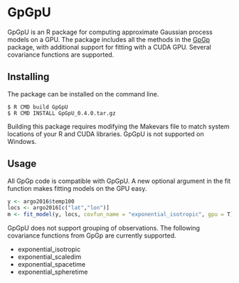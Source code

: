# GpGpU

GpGpU is an R package for computing approximate Gaussian process models on a GPU. The package includes all the methods in the [GpGp](https://cran.r-project.org/web/packages/GpGp/index.html) package, with additional support for fitting with a CUDA GPU. Several covariance functions are supported.

## Installing

The package can be installed on the command line.

```Shell
$ R CMD build GpGpU
$ R CMD INSTALL GpGpU_0.4.0.tar.gz
```

Building this package requires modifying the Makevars file to match system locations of your R and CUDA libraries. GpGpU is not supported on Windows.

## Usage

All GpGp code is compatible with GpGpU. A new optional argument in the fit function makes fitting models on the GPU easy.

```R
y <- argo2016$temp100
locs <- argo2016[c("lat","lon")]
m <- fit_model(y, locs, covfun_name = "exponential_isotropic", gpu = T)

```

GpGpU does not support grouping of observations. The following covariance functions from GpGp are currently supported.

- exponential_isotropic
- exponential_scaledim
- exponential_spacetime
- exponential_spheretime
